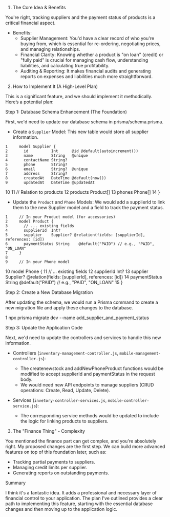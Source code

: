  1. The Core Idea & Benefits

  You're right, tracking suppliers and the payment status of products is a critical financial aspect.

   * Benefits:
       * Supplier Management: You'd have a clear record of who you're buying from, which is essential for re-ordering, negotiating
         prices, and managing relationships.
       * Financial Clarity: Knowing whether a product is "on loan" (credit) or "fully paid" is crucial for managing cash flow,
         understanding liabilities, and calculating true profitability.
       * Auditing & Reporting: It makes financial audits and generating reports on expenses and liabilities much more straightforward.

  2. How to Implement It (A High-Level Plan)

  This is a significant feature, and we should implement it methodically. Here’s a potential plan:

  Step 1: Database Schema Enhancement (The Foundation)

  First, we'd need to update our database schema in prisma/schema.prisma.

   * Create a `Supplier` Model: This new table would store all supplier information.

    1     model Supplier {
    2       id          Int      @id @default(autoincrement())
    3       name        String   @unique
    4       contactName String?
    5       phone       String?
    6       email       String?  @unique
    7       address     String?
    8       createdAt   DateTime @default(now())
    9       updatedAt   DateTime @updatedAt
   10 
   11       // Relation to products
   12       products    Product[]
   13       phones      Phone[]
   14     }

   * Update the `Product` and `Phone` Models: We would add a supplierId to link them to the new Supplier model and a field to track the
     payment status.

    1     // In your Product model (for accessories)
    2     model Product {
    3       // ... existing fields
    4       supplierId  Int?
    5       supplier    Supplier? @relation(fields: [supplierId], references: [id])
    6       paymentStatus String    @default("PAID") // e.g., "PAID", "ON_LOAN"
    7     }
    8 
    9     // In your Phone model
   10     model Phone {
   11       // ... existing fields
   12       supplierId  Int?
   13       supplier    Supplier? @relation(fields: [supplierId], references: [id])
   14       paymentStatus String    @default("PAID") // e.g., "PAID", "ON_LOAN"
   15     }

  Step 2: Create a New Database Migration

  After updating the schema, we would run a Prisma command to create a new migration file and apply these changes to the database.

   1 npx prisma migrate dev --name add_supplier_and_payment_status

  Step 3: Update the Application Code

  Next, we'd need to update the controllers and services to handle this new information.

   * Controllers (`inventory-management-controller.js`, `mobile-management-controller.js`):
       * The createnewstock and addNewPhoneProduct functions would be modified to accept supplierId and paymentStatus in the request
         body.
       * We would need new API endpoints to manage suppliers (CRUD operations: Create, Read, Update, Delete).

   * Services (`invetory-controller-services.js`, `mobile-controller-service.js`):
       * The corresponding service methods would be updated to include the logic for linking products to suppliers.

  3. The "Finance Thing" - Complexity

  You mentioned the finance part can get complex, and you're absolutely right. My proposed changes are the first step. We can build
  more advanced features on top of this foundation later, such as:

   * Tracking partial payments to suppliers.
   * Managing credit limits per supplier.
   * Generating reports on outstanding payments.

  Summary

  I think it's a fantastic idea. It adds a professional and necessary layer of financial control to your application. The plan I've
  outlined provides a clear path to implementing this feature, starting with the essential database changes and then moving up to the
  application logic.
